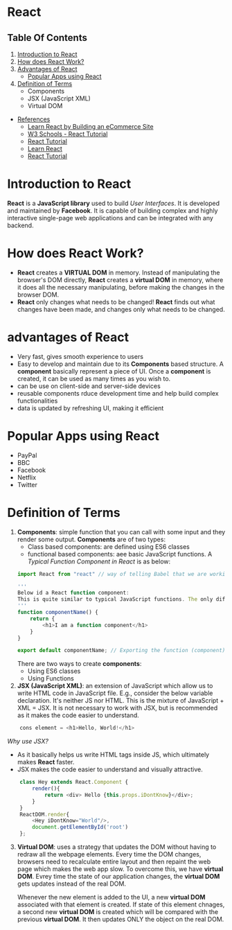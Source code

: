 # React

## Table Of Contents
1. [Introduction to React](#Introduction-to-React)
2. [How does React Work?](#How-does-React-Work?)
3. [Advantages of React](#advantages-of-React)
    - [Popular Apps using React](#Popular-Apps-using-React)
4. [Definition of Terms](#Definition-of-Terms)
    - Components
    - JSX (JavaScript XML)
    - Virtual DOM

- [References]()
    - [Learn React by Building an eCommerce Site](https://www.freecodecamp.org/news/learn-react-by-building-an-ecommerce-site/)
    - [W3 Schools - React Tutorial](https://www.w3schools.com/react/default.asp)
    - [React Tutorial](https://react-tutorial.app/app.html)
    - [Learn React](https://reactjs.org/)
    - [React Tutorial](https://react-tutorial.app/app.html)


# Introduction to React
__React__ is a __JavaScript library__ used to build _User Interfaces_. It is developed and maintained by __Facebook__. It is capable of building complex and highly interactive single-page web applications and can be integrated with any backend.

# How does React Work?
* __React__ creates a __VIRTUAL DOM__ in memory. Instead of manipulating the browser's DOM directly, __React__ creates a __virtual DOM__ in memory, where it does all the necessary manipulating, before making the changes in the browser DOM.
* __React__ only changes what needs to be changed! __React__ finds out what changes have been made, and changes only what needs to be changed.

# advantages of React
* Very fast, gives smooth experience to users
* Easy to develop and maintain due to its __Components__ based structure. A __component__ basically represent a piece of UI. Once a __component__ is created, it can be used as many times as you wish to.
* can be use on client-side and server-side devices
* reusable components rduce development time and help build complex functionalities
* data is updated by refreshing UI, making it efficient

# Popular Apps using React
* PayPal
* BBC
* Facebook
* Netflix
* Twitter
# Definition of Terms
1. __Components__: simple function that you can call with some input and they render some output. __Components__ are of two types:
    * Class based components: are defined using ES6 classes
    * functional based components: aee basic JavaScript functions. A _Typical Function Component in React_ is as below:
    ```js
    import React from "react" // way of telling Babel that we are working with JSX filed so that it will not throw error while transforming code into the React.createElement calls
    
    '''
    Below id a React function component:
    This is quite similar to typical JavaScript functions. The only difference is, here we are returning HTML code because this is JSX(JavaScript XML)
    '''
    function componentName() {
        return {
            <h1>I am a function component</h1>
        }
    }

    export default componentName; // Exporting the function (component) so that we can use it outside
    ```
    There are two ways to create __components__:
    * Using ES6 classes
    * Using Functions
2. __JSX (JavaScript XML)__: an extension of JavaScript which allow us to write HTML code in JavaScript file. E.g., consider the below variable declaration. It's neither JS nor HTML. This is the mixture of JavaScript + XML = JSX. It is not necessary to work with JSX, but is recommended as it makes the code easier to understand.
```js
    cons element = <h1>Hello, World!</h1>
```
_Why use JSX?_
* As it basically helps us write HTML tags inside JS, which ultimately makes __React__ faster.
* JSX makes the code easier to understand and visually attractive.
```js
    class Hey extends React.Component {
        render(){
            return <div> Hello {this.props.iDontKnow}</div>;
        }
    }
    ReactDOM.render{
        <Hey iDontKnow="World"/>,
        document.getElementById('root')
    };
```

3. __Virtual DOM__: uses a strategy that updates the DOM without having to redraw all the webpage elements. Every time the DOM changes, browsers need to recalculate entire layout and then repaint the web page which makes the web app slow. To overcome this, we have __virtual DOM__. Evrey time the state of our application changes, the __virtual DOM__ gets updates instead of the real DOM.

    Whenever the new element is added to the UI, a new __virtual DOM__ associated with that element is created. If state of this element chnages, a second new __virtual DOM__ is created which will be compared with the previous __virtual DOM__. It then updates ONLY the object on the real DOM.
